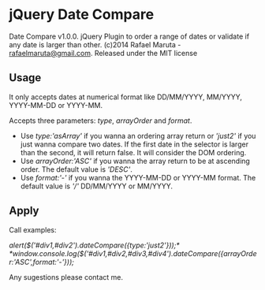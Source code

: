 jQuery Date Compare
======

Date Compare v1.0.0. 
jQuery Plugin to order a range of dates or validate if any date is larger than other. 
(c)2014 Rafael Maruta - rafaelmaruta@gmail.com.
Released under the MIT license

Usage
--------

It only accepts dates at numerical format like DD/MM/YYYY, MM/YYYY, YYYY-MM-DD or YYYY-MM.

Accepts three parameters: *type*, *arrayOrder* and *format*.

- Use *type:'asArray'* if you wanna an ordering array return or *'just2'* if you just wanna compare two dates.
If the first date in the selector is larger than the second, it will return false. It will consider the DOM ordering.
- Use *arrayOrder:'ASC'* if you wanna the array return to be at ascending order. The default value is *'DESC'*.
- Use *format:'-'* if you wanna the YYYY-MM-DD or YYYY-MM format. The default value is *'/'* DD/MM/YYYY or MM/YYYY.


Apply
--------

Call examples:

*alert($('#div1,#div2').dateCompare({type:'just2'}));*
*window.console.log($('#div1,#div2,#div3,#div4').dateCompare({arrayOrder:'ASC',format:'-'}));*

Any sugestions please contact me.
